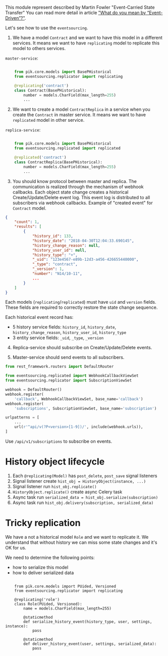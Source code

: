 This module represent described by Martin Fowler "Event-Carried State Transfer"
You can read more detail in article ["What do you mean by “Event-Driven”?"][1].

Let's see how to use the `eventsourcing`.

1) We have a model `Contract` and we want to have this model
in a different services. It means we want to have `replicating` model
to replicate this model to others services.

`master-service`:

```python

    from pik.core.models import BasePHistorical
    from eventsourcing.replicator import replicating

    @replicating('contract')
    class Contract(BasePHistorical):
        number = models.CharField(max_length=255)
        ...

```

2) We want to create a model `ContractReplica` in a service when
you create the `Contract` in master service. It means we want
to have `replicated` model in other service.

`replica-service`:

```python

    from pik.core.models import BasePHistorical
    from eventsourcing.replicated import replicated

    @replicated('contract')
    class ContractReplica(BasePHistorical):
        number = models.CharField(max_length=255)
        ...

```

3) You should know protocol between master and replica.
The communication is realized through the mechanism of webhook
callbacks. Each object state change creates a historical
Create/Update/Delete event log. This event log is distributed to all
subscribers via webhook callbacks. Example of "created event" for
`Contract` model.

```json
{
    "count": 1,
    "results": [
        {
            "history_id": 133,
            "history_date": "2018-04-30T12:04:33.690145",
            "history_change_reason": null,
            "history_user_id": null,
            "history_type": "+",
            "_uid": "123e4567-e89b-12d3-a456-426655440000",
            "_type": "contract",
            "_version": 1,
            "number": "N14/10-11",
            ...
        }
    ]
}
```

Each models (`replicating`/`replicated`) must have `uid` and `version`
fields. These fields are required to correctly restore the state
change sequence.

Each historical event record has:
 - 5 history service fields: `history_id`, `history_date`,
   `history_change_reason`, `history_user_id`, `history_type`
 - 3 entity service fields: `_uid`, `_type`, `_version`

4) Replica-service should subscribe on Create/Update/Delete events.

5) Master-service should send events to all subscribers.

```python
from rest_framework.routers import DefaultRouter

from eventsourcing.replicated import WebhookCallbackViewSet
from eventsourcing.replicator import SubscriptionViewSet

webhook = DefaultRouter()
webhook.register(
    'callback', WebhookCallbackViewSet, base_name='callback')
webhook.register(
    'subscriptions', SubscriptionViewSet, base_name='subscription')

urlpatterns = [
    ...
    url(r'^api/v(?P<version>[1-9])/', include(webhook.urls)),
]
```

Use `/api/v1/subscriptions` to subscribe on events.

# History object lifecycle #

 1. Each `@replicating(Model)` has `post_delete`, `post_save` signal listeners
 2. Signal listener create `hist_obj = HistoryObject(instance, ...)`
 3. Signal listener run `hist_obj.replicate()`
 4. `HistoryObject.replicate()` create async Celery task
 5. Async task run `serialized_data = hist_obj.serialize(subscription)`
 6. Async task run `hist_obj.delivery(subscription, serialized_data)`

# Tricky replication #

We have a not a historical model `Role` and we want to replicate it.
We understand that without history we can miss some state changes and
it's OK for us.

We need to determine the following points:
 - how to serialize this model
 - how to deliver serialized data

```

    from pik.core.models import PUided, Versioned
    from eventsourcing.replicator import replicating

    @replicating('role')
    class Role(PUided, Versioned):
        name = models.CharField(max_length=255)

        @staticmethod
        def serialize_history_event(history_type, user, settings, instance):
            pass

        @staticmethod
        def deliver_history_event(user, settings, serialized_data):
            pass

```

[1]: https://martinfowler.com/articles/201701-event-driven.html

